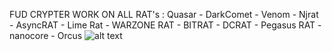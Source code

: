 FUD CRYPTER WORK ON ALL RAT's : 
Quasar - DarkComet - Venom - Njrat - AsyncRAT - Lime Rat - WARZONE RAT - BITRAT - DCRAT - Pegasus RAT - nanocore - Orcus
![alt text](https://i.ibb.co/BG6SRZf/PDF-EXPLOIT-POST.png)
